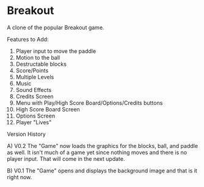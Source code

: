 # Breakout
A clone of the popular Breakout game.

Features to Add:

1) Player input to move the paddle
2) Motion to the ball
3) Destructable blocks
4) Score/Points
5) Multiple Levels
6) Music
7) Sound Effects
8) Credits Screen
9) Menu with Play/High Score Board/Options/Credits buttons
10) High Score Board Screen
11) Options Screen
12) Player "Lives"

Version History

A) V0.2 The "Game" now loads the graphics for the blocks, ball, and paddle as well. It isn't much of a game yet since nothing moves and there is no player input. That will come in the next update.

B) V0.1 The "Game" opens and displays the background image and that is it right now.

